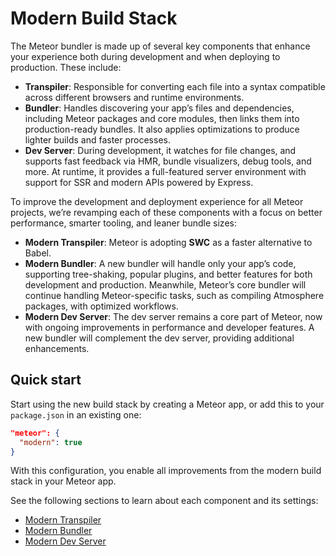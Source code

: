 # Modern Build Stack

The Meteor bundler is made up of several key components that enhance your experience both during development and when deploying to production. These include:

- **Transpiler**: Responsible for converting each file into a syntax compatible across different browsers and runtime environments.
- **Bundler**: Handles discovering your app’s files and dependencies, including Meteor packages and core modules, then links them into production-ready bundles. It also applies optimizations to produce lighter builds and faster processes.
- **Dev Server**: During development, it watches for file changes, and supports fast feedback via HMR, bundle visualizers, debug tools, and more. At runtime, it provides a full-featured server environment with support for SSR and modern APIs powered by Express.

To improve the development and deployment experience for all Meteor projects, we’re revamping each of these components with a focus on better performance, smarter tooling, and leaner bundle sizes:

- **Modern Transpiler**: Meteor is adopting **SWC** as a faster alternative to Babel.
- **Modern Bundler**: A new bundler will handle only your app’s code, supporting tree-shaking, popular plugins, and better features for both development and production. Meanwhile, Meteor’s core bundler will continue handling Meteor-specific tasks, such as compiling Atmosphere packages, with optimized workflows.
- **Modern Dev Server**: The dev server remains a core part of Meteor, now with ongoing improvements in performance and developer features. A new bundler will complement the dev server, providing additional enhancements.

## Quick start

Start using the new build stack by creating a Meteor app, or add this to your `package.json` in an existing one:

```json
"meteor": {
  "modern": true
}
```

With this configuration, you enable all improvements from the modern build stack in your Meteor app.

See the following sections to learn about each component and its settings:

- [Modern Transpiler](modern-build-stack/modern-transpiler-swc.md)
- [Modern Bundler](modern-build-stack/modern-bundler.md)
- [Modern Dev Server](modern-build-stack/modern-dev-server.md)
